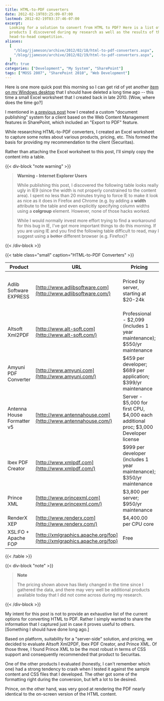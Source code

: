 ```yaml
---
title: HTML-to-PDF converters
date: 2012-02-19T03:25:09-07:00
lastmod: 2012-02-19T03:37:46-07:00
excerpt:
  Looking for a solution to convert from HTML to PDF? Here is a list of the
  products I discovered during my research as well as the results of the
  head-to-head competition.
aliases:
  [
    "/blog/jjameson/archive/2012/02/18/html-to-pdf-converters.aspx",
    "/blog/jjameson/archive/2012/02/19/html-to-pdf-converters.aspx",
  ]
draft: true
categories: ["Development", "My System", "SharePoint"]
tags: ["MOSS 2007", "SharePoint 2010", "Web Development"]
---
```


Here is one more quick post this morning so I can get rid of yet another
[item on my Windows desktop](/blog/jjameson/2012/02/18/stop-putting-shortcuts-on-my-windows-desktop)
that I should have deleted a long time ago -- this time a small Excel worksheet
that I created back in late 2010. [Wow, where does the time go?]

I mentioned in
[a previous post](/blog/jjameson/2011/04/14/reusable-content-in-sharepoint-publishing-html-fields-part-3)
how I created a custom "document publishing" system for a client based on the
Web Content Management features in SharePoint, which included an "Export to PDF"
feature.

While researching HTML-to-PDF converters, I created an Excel worksheet to
capture some notes about various products, pricing, etc. This formed the basis
for providing my recommendation to the client (Securitas).

Rather than attaching the Excel worksheet to this post, I'll simply copy the
content into a table.

{{< div-block "note warning" >}}

> **Warning - Internet Explorer Users**
>
> While publishing this post, I discovered the following table looks really ugly
> in IE9 (since the width is not properly constrained to the content area). I
> spent no less than 20 minutes trying to force IE to make it look as nice as it
> does in Firefox and Chrome (e.g. by adding a **width** attribute to the table
> and even explicitly specifying column widths using a **colgroup** element.
> However, none of those hacks worked.
>
> While I would normally invest more effort trying to find a workaround for this
> bug in IE, I've got more important things to do this morning. If you are using
> IE and you find the following table difficult to read, may I suggest using a
> ~~better~~ different browser (e.g. Firefox)?

{{< /div-block >}}

{{< table class="small" caption="HTML-to-PDF Converters" >}}

| Product | URL | Pricing | Comments |
| --- | --- | --- | --- |
| Adlib Software EXPRESS | [http://www.adlibsoftware.com](http://www.adlibsoftware.com/) | Priced by server, starting at $20-24k | Uses Amyuni libraries (according to Gabor Fari); extensive SharePoint integration (for document conversion); major focus on life sciences and other industries with strict regulatory requirements |
| Altsoft Xml2PDF | [http://www.alt-soft.com](http://www.alt-soft.com/) | Professional - $2,099 (includes 1 year maintenance); $550/yr maintenance | Built on .NET platform; company based in Belgium |
| Amyuni PDF Converter | [http://www.amyuni.com](http://www.amyuni.com/) | $459 per developer; $689 per application; $399/yr maintenance | Conversion appears to be through "print to PDF" (even for server applications -- e.g. "lock"/"unlock") |
| Antenna House Formatter v5 | [http://www.antennahouse.com](http://www.antennahouse.com/) | Server - $5,000 for first CPU, $4,000 each additional proc; $3,000 Developer license | Company Web site looks very elementary |
| Ibex PDF Creator | [http://www.xmlpdf.com](http://www.xmlpdf.com/) | $999 per developer (includes 1 year maintenance); $350/yr maintenance | "Team licensing" available for groups of ten or more developers; separate .NET and Java versions |
| Prince XML | [http://www.princexml.com](http://www.princexml.com/) | $3,800 per server; $950/yr maintenance | Current version is 7.1 (May 2010); original 1.0 version released in April 2003; support appears to be through email only |
| RenderX XEP | [http://www.renderx.com](http://www.renderx.com/) | $4,400.00 per CPU core | "written in Java" (http://www.renderx.com/tools/xep.html) |
| XSL:FO + Apache FOP | [http://xmlgraphics.apache.org/fop](http://xmlgraphics.apache.org/fop) | Free | FOP is Java-based |

{{< /table >}}

{{< div-block "note" >}}

> **Note**
>
> The pricing shown above has likely changed in the time since I gathered the
> data, and there may very well be additional products available today that I
> did not come across during my research.

{{< /div-block >}}

My intent for this post is not to provide an exhaustive list of the current
options for converting HTML to PDF. Rather I simply wanted to share the
information that I captured just in case it proves useful to others. [Something
I should have done long ago.]

Based on platform, suitability for a "server-side" solution, and pricing, we
decided to evaluate Altsoft Xml2PDF, Ibex PDF Creator, and Prince XML. Of those
three, I found Prince XML to be the most robust in terms of CSS support and
consequently recommended that product to Securitas.

One of the other products I evaluated (honestly, I can't remember which one) had
a strong tendency to crash when I tested it against the sample content and CSS
files that I developed. The other got some of the formatting right during the
conversion, but left a lot to be desired.

Prince, on the other hand, was very good at rendering the PDF nearly identical
to the on-screen version of the HTML content.
